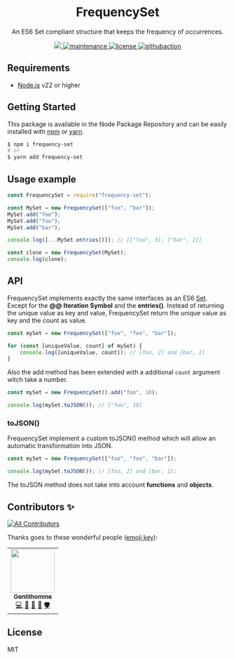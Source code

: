 <p align="center"><h1 align="center">
  FrequencySet
</h1>

<p align="center">
  An ES6 Set compliant structure that keeps the frequency of occurrences.
</p>

<p align="center">
    <a href="https://github.com/fraxken/FrequencySet">
        <img src="https://img.shields.io/badge/dynamic/json.svg?url=https://raw.githubusercontent.com/fraxken/FrequencySet/master/package.json&query=$.version&label=Version">
    </a>
    <a href="https://github.com/fraxken/FrequencySet">
        <img src="https://img.shields.io/badge/Maintained%3F-yes-green.svg" alt="maintenance">
    </a>
    <a href="https://github.com/fraxken/FrequencySet">
        <img src="https://img.shields.io/github/license/mashape/apistatus.svg" alt="license">
    </a>
    <a href="https://github.com/fraxken/FrequencySet">
        <img src="https://img.shields.io/github/workflow/status/fraxken/FrequencySet/Node.js%20CI" alt="githubaction">
    </a>
</p>

## Requirements
- [Node.js](https://nodejs.org/en/) v22 or higher

## Getting Started

This package is available in the Node Package Repository and can be easily installed with [npm](https://docs.npmjs.com/getting-started/what-is-npm) or [yarn](https://yarnpkg.com).

```bash
$ npm i frequency-set
# or
$ yarn add frequency-set
```

## Usage example

```js
const FrequencySet = require("frequency-set");

const MySet = new FrequencySet(["foo", "bar"]);
MySet.add("foo");
MySet.add("foo");
MySet.add("bar");

console.log([...MySet.entries()]); // [["foo", 3], ["bar", 2]]

const clone = new FrequencySet(MySet);
console.log(clone);
```

## API
FrequencySet implements exactly the same interfaces as an ES6 [Set](https://developer.mozilla.org/fr/docs/Web/JavaScript/Reference/Objets_globaux/Set). Except for the **@@ Iteration Symbol** and the **entries()**. Instead of returning the unique value as key and value, FrequencySet return the unique value as key and the count as value.

```js
const mySet = new FrequencySet(["foo", "foo", "bar"]);

for (const [uniqueValue, count] of mySet) {
    console.log([uniqueValue, count]); // [foo, 2] and [bar, 1]
}
```

Also the add method has been extended with a additional `count` argument witch take a number.
```js
const mySet = new FrequencySet().add("foo", 10);

console.log(mySet.toJSON()); // ["foo", 10]
```

### toJSON()
FrequencySet implement a custom toJSON() method which will allow an automatic transformation into JSON.

```js
const mySet = new FrequencySet(["foo", "foo", "bar"]);

console.log(mySet.toJSON()); // [foo, 2] and [bar, 1];
```

The toJSON method does not take into account **functions** and **objects**.

## Contributors ✨

<!-- ALL-CONTRIBUTORS-BADGE:START - Do not remove or modify this section -->
[![All Contributors](https://img.shields.io/badge/all_contributors-1-orange.svg?style=flat-square)](#contributors-)
<!-- ALL-CONTRIBUTORS-BADGE:END -->

Thanks goes to these wonderful people ([emoji key](https://allcontributors.org/docs/en/emoji-key)):

<!-- ALL-CONTRIBUTORS-LIST:START - Do not remove or modify this section -->
<!-- prettier-ignore-start -->
<!-- markdownlint-disable -->
<table>
  <tr>
    <td align="center"><a href="https://www.linkedin.com/in/thomas-gentilhomme/"><img src="https://avatars.githubusercontent.com/u/4438263?v=4?s=100" width="100px;" alt=""/><br /><sub><b>Gentilhomme</b></sub></a><br /><a href="https://github.com/fraxken/FrequencySet/commits?author=fraxken" title="Code">💻</a> <a href="https://github.com/fraxken/FrequencySet/issues?q=author%3Afraxken" title="Bug reports">🐛</a> <a href="https://github.com/fraxken/FrequencySet/pulls?q=is%3Apr+reviewed-by%3Afraxken" title="Reviewed Pull Requests">👀</a> <a href="https://github.com/fraxken/FrequencySet/commits?author=fraxken" title="Documentation">📖</a> <a href="#security-fraxken" title="Security">🛡️</a></td>
  </tr>
</table>

<!-- markdownlint-restore -->
<!-- prettier-ignore-end -->

<!-- ALL-CONTRIBUTORS-LIST:END -->

## License
MIT
